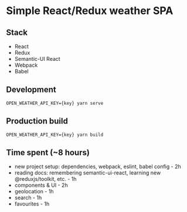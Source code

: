 # Simple React/Redux weather SPA

## Stack

- React
- Redux
- Semantic-UI React
- Webpack
- Babel

## Development

    OPEN_WEATHER_API_KEY={key} yarn serve

## Production build

    OPEN_WEATHER_API_KEY={key} yarn build

## Time spent (~8 hours)

- new project setup: dependencies, webpack, eslint, babel config - 2h
- reading docs: remembering semantic-ui-react, learning new @reduxjs/toolkit, etc. - 1h
- components & UI - 2h
- geolocation - 1h
- search - 1h
- favourites - 1h
